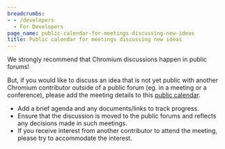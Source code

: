 ```yaml
---
breadcrumbs:
- - /developers
  - For Developers
page_name: public-calendar-for-meetings-discussing-new-ideas
title: Public calendar for meetings discussing new ideas
---
```


We strongly recommend that Chromium discussions happen in public forums!

But, if you would like to discuss an idea that is not yet public with another
Chromium contributor outside of a public forum (eg. in a meeting or a
conference), please add the meeting details to this [public
calendar](https://calendar.google.com/calendar/r?cid=Y18xODhlMjI4YWZhMnY4dmswdHJzZ25zcmZwYzJkMDRnYWN0bm11cHJjY2tuNjZycmRAZ3JvdXAuY2FsZW5kYXIuZ29vZ2xlLmNvbQ).

*   Add a brief agenda and any documents/links to track progress.
*   Ensure that the discussion is moved to the public forums and
            reflects any decisions made in such meetings.
*   If you receive interest from another contributor to attend the
            meeting, please try to accommodate the interest.